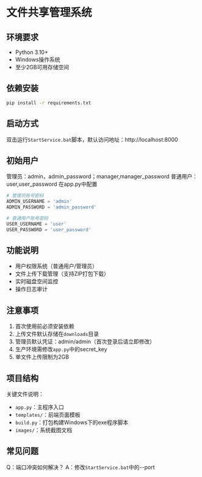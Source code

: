 # 文件共享管理系统

## 环境要求
- Python 3.10+ 
- Windows操作系统
- 至少2GB可用存储空间

## 依赖安装
```bash
pip install -r requirements.txt
```

## 启动方式
双击运行`StartService.bat`脚本，默认访问地址：http://localhost:8000

## 初始用户
管理员：admin，admin_password；manager,manager_password
普通用户：user,user_password
在app.py中配置  
```python
# 管理员账号密码
ADMIN_USERNAME = 'admin'
ADMIN_PASSWORD = 'admin_password'

# 普通用户账号密码
USER_USERNAME = 'user'
USER_PASSWORD = 'user_password'
```
## 功能说明
- 用户权限系统（普通用户/管理员）
- 文件上传下载管理（支持ZIP打包下载）
- 实时磁盘空间监控
- 操作日志审计

## 注意事项
1. 首次使用前必须安装依赖
2. 上传文件默认存储在`downloads`目录
3. 管理员默认凭证：admin/admin（首次登录后请立即修改）
4. 生产环境需修改`app.py`中的secret_key
5. 单文件上传限制为2GB

## 项目结构
关键文件说明：
- `app.py`：主程序入口
- `templates/`：前端页面模板
- `build.py`：打包构建Windows下的exe程序脚本
- `images/`：系统截图文档

## 常见问题
Q：端口冲突如何解决？
A：修改`StartService.bat`中的--port
